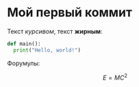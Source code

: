 # Мой первый коммит
Текст *курсивом*, текст **жирным**:
```python
def main():
  print("Hello, world!")
```

Форумулы:

$$E = MC^2$$
